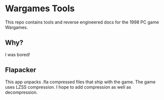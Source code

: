 
# Wargames Tools

This repo contains tools and reverse engineered docs for the 1998 PC game Wargames.

## Why?

I was bored!

## Flapacker

This app unpacks .fla compressed files that ship with the game. The game uses LZSS compression. I hope
to add compression as well as decompression.

